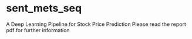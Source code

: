 # sent_mets_seq
A Deep Learning Pipeline for Stock Price Prediction
Please read the report pdf for further information
